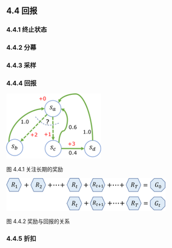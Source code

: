 
## 4.4 回报

### 4.4.1 终止状态

### 4.4.2 分幕

### 4.4.3 采样

### 4.4.4 回报

<img src="./img/LongTerm-Reward.png" width=250>

图 4.4.1 关注长期的奖励

<img src="./img/Gain.png" width=420>

图 4.4.2 奖励与回报的关系

### 4.4.5 折扣

